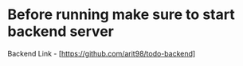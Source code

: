# Before running make sure to start backend server

Backend Link - [https://github.com/arit98/todo-backend]
